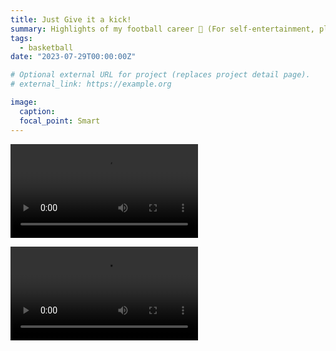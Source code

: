 ```yaml
---
title: Just Give it a kick!
summary: Highlights of my football career 🤣 (For self-entertainment, please don't criticize me haha)
tags:
  - basketball
date: "2023-07-29T00:00:00Z"

# Optional external URL for project (replaces project detail page).
# external_link: https://example.org

image:
  caption: 
  focal_point: Smart
---
```


![mp4](./b0.mp4)

![mp4](./b1.mp4)